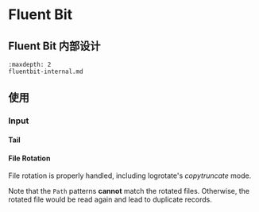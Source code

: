 # Fluent Bit 

## Fluent Bit 内部设计

```{toctree}
:maxdepth: 2
fluentbit-internal.md
```


## 使用

### Input


#### Tail

#### File Rotation

File rotation is properly handled, including logrotate's *copytruncate* mode.

Note that the `Path` patterns **cannot** match the rotated files. Otherwise, the rotated file would be read again and lead to duplicate records.
